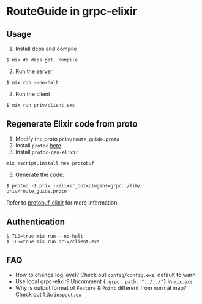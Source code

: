 # RouteGuide in grpc-elixir

## Usage

1. Install deps and compile
```
$ mix do deps.get, compile
```

2. Run the server
```
$ mix run --no-halt
```

2. Run the client
```
$ mix run priv/client.exs
```

## Regenerate Elixir code from proto

1. Modify the proto `priv/route_guide.proto`
2. Install `protoc` [here](https://developers.google.com/protocol-buffers/docs/downloads)
3. Install `protoc-gen-elixir`
```
mix escript.install hex protobuf
```
3. Generate the code:
```shell
$ protoc -I priv --elixir_out=plugins=grpc:./lib/ priv/route_guide.proto
```

Refer to [protobuf-elixir](https://github.com/tony612/protobuf-elixir#usage) for more information.

## Authentication

```
$ TLS=true mix run --no-halt
$ TLS=true mix run priv/client.exs
```

## FAQ

* How to change log level? Check out `config/config.exs`, default to warn
* Use local grpc-elixir? Uncomment `{:grpc, path: "../../"}` in `mix.exs`
* Why is output format of `Feature` & `Point` different from normal map? Check out `lib/inspect.ex`
